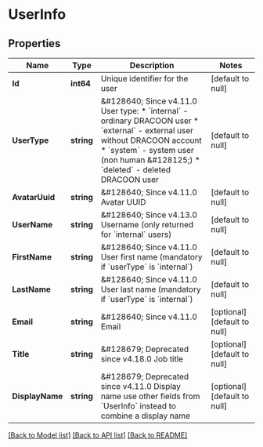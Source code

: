 # UserInfo

## Properties
Name | Type | Description | Notes
------------ | ------------- | ------------- | -------------
**Id** | **int64** | Unique identifier for the user | [default to null]
**UserType** | **string** | &amp;#128640; Since v4.11.0  User type:  * &#x60;internal&#x60; - ordinary DRACOON user  * &#x60;external&#x60; - external user without DRACOON account  * &#x60;system&#x60; - system user (non human &amp;#128125;)  * &#x60;deleted&#x60; - deleted DRACOON user | [default to null]
**AvatarUuid** | **string** | &amp;#128640; Since v4.11.0  Avatar UUID | [default to null]
**UserName** | **string** | &amp;#128640; Since v4.13.0  Username (only returned for &#x60;internal&#x60; users) | [default to null]
**FirstName** | **string** | &amp;#128640; Since v4.11.0  User first name (mandatory if &#x60;userType&#x60; is &#x60;internal&#x60;) | [default to null]
**LastName** | **string** | &amp;#128640; Since v4.11.0  User last name (mandatory if &#x60;userType&#x60; is &#x60;internal&#x60;) | [default to null]
**Email** | **string** | &amp;#128640; Since v4.11.0  Email  | [optional] [default to null]
**Title** | **string** | &amp;#128679; Deprecated since v4.18.0  Job title | [optional] [default to null]
**DisplayName** | **string** | &amp;#128679; Deprecated since v4.11.0  Display name  use other fields from &#x60;UserInfo&#x60; instead to combine a display name | [optional] [default to null]

[[Back to Model list]](../README.md#documentation-for-models) [[Back to API list]](../README.md#documentation-for-api-endpoints) [[Back to README]](../README.md)


